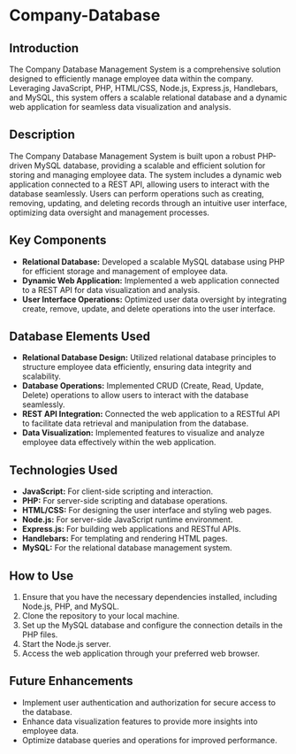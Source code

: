 # Company-Database

## Introduction
The Company Database Management System is a comprehensive solution designed to efficiently manage employee data within the company. Leveraging JavaScript, PHP, HTML/CSS, Node.js, Express.js, Handlebars, and MySQL, this system offers a scalable relational database and a dynamic web application for seamless data visualization and analysis.

## Description
The Company Database Management System is built upon a robust PHP-driven MySQL database, providing a scalable and efficient solution for storing and managing employee data. The system includes a dynamic web application connected to a REST API, allowing users to interact with the database seamlessly. Users can perform operations such as creating, removing, updating, and deleting records through an intuitive user interface, optimizing data oversight and management processes.

## Key Components
- **Relational Database:** Developed a scalable MySQL database using PHP for efficient storage and management of employee data.
- **Dynamic Web Application:** Implemented a web application connected to a REST API for data visualization and analysis.
- **User Interface Operations:** Optimized user data oversight by integrating create, remove, update, and delete operations into the user interface.

## Database Elements Used
- **Relational Database Design:** Utilized relational database principles to structure employee data efficiently, ensuring data integrity and scalability.
- **Database Operations:** Implemented CRUD (Create, Read, Update, Delete) operations to allow users to interact with the database seamlessly.
- **REST API Integration:** Connected the web application to a RESTful API to facilitate data retrieval and manipulation from the database.
- **Data Visualization:** Implemented features to visualize and analyze employee data effectively within the web application.

## Technologies Used
- **JavaScript:** For client-side scripting and interaction.
- **PHP:** For server-side scripting and database operations.
- **HTML/CSS:** For designing the user interface and styling web pages.
- **Node.js:** For server-side JavaScript runtime environment.
- **Express.js:** For building web applications and RESTful APIs.
- **Handlebars:** For templating and rendering HTML pages.
- **MySQL:** For the relational database management system.

## How to Use
1. Ensure that you have the necessary dependencies installed, including Node.js, PHP, and MySQL.
2. Clone the repository to your local machine.
3. Set up the MySQL database and configure the connection details in the PHP files.
4. Start the Node.js server.
5. Access the web application through your preferred web browser.

## Future Enhancements
- Implement user authentication and authorization for secure access to the database.
- Enhance data visualization features to provide more insights into employee data.
- Optimize database queries and operations for improved performance.
